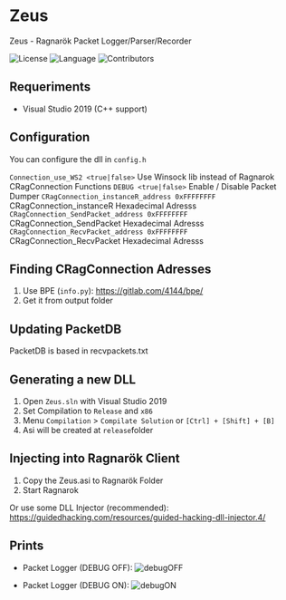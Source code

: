 # Zeus
 Zeus - Ragnarök Packet Logger/Parser/Recorder

![License](https://img.shields.io/github/license/X-EcutiOnner/Zeus)
![Language](https://img.shields.io/badge/language-C%2B%2B-blue)
![Contributors](https://img.shields.io/github/contributors/X-EcutiOnner/Zeus.svg)

## Requeriments
  - Visual Studio 2019 (C++ support)

## Configuration
You can configure the dll in `config.h`

`Connection_use_WS2 <true|false>` Use Winsock lib instead of Ragnarok CRagConnection Functions
`DEBUG <true|false>` Enable / Disable Packet Dumper
`CRagConnection_instanceR_address 0xFFFFFFFF` CRagConnection_instanceR Hexadecimal Adresss
`CRagConnection_SendPacket_address 0xFFFFFFFF` CRagConnection_SendPacket Hexadecimal Adresss
`CRagConnection_RecvPacket_address 0xFFFFFFFF` CRagConnection_RecvPacket Hexadecimal  Adresss

## Finding CRagConnection Adresses
 1. Use BPE (`info.py`):
https://gitlab.com/4144/bpe/
2. Get it from output folder

## Updating PacketDB
PacketDB is based in recvpackets.txt

## Generating a new DLL
1. Open `Zeus.sln` with Visual Studio 2019
2. Set Compilation to `Release` and `x86`
3. Menu `Compilation` > `Compilate Solution` or `[Ctrl] + [Shift] + [B]`
4. Asi will be created at `release`folder

## Injecting into Ragnarök Client
1. Copy the Zeus.asi to Ragnarök Folder
2. Start Ragnarok

Or use some DLL Injector (recommended):
https://guidedhacking.com/resources/guided-hacking-dll-injector.4/

## Prints
- Packet Logger (DEBUG OFF):
![debugOFF](https://user-images.githubusercontent.com/60170564/116340170-e7f91e80-a808-11eb-96ca-c92895cc7672.png)

- Packet Logger (DEBUG ON):
![debugON](https://user-images.githubusercontent.com/60170564/116340257-11b24580-a809-11eb-8e5e-88ecbae56da6.png)
